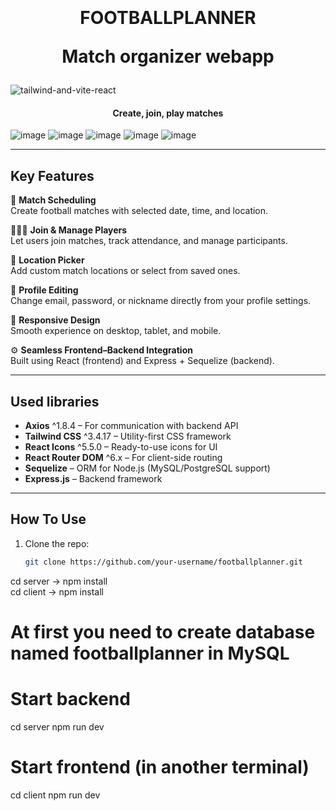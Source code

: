 <h1 align="center">
  <br>
  <br>          
  FOOTBALLPLANNER
  <br>
  
  <strong>Match organizer webapp</strong>
</h1>

![tailwind-and-vite-react](https://github.com/user-attachments/assets/b6d1a084-586a-409e-9554-39c77b7138de)

<h4 align="center">Create, join, play matches</h4>

![image](https://github.com/user-attachments/assets/c6d30b5c-1182-4458-babe-8187af6a3f02)
![image](https://github.com/user-attachments/assets/097776b2-b92f-48a9-8a24-b8a58d794d02)
![image](https://github.com/user-attachments/assets/51fe0403-6b79-4ac7-bfc1-8eff9f51a5b3)
![image](https://github.com/user-attachments/assets/5c2cf221-7c6d-406b-97a0-0fe3ec11c9fa)
![image](https://github.com/user-attachments/assets/1346c6b7-9be6-493a-a1b2-95e94581e230)


---

## Key Features

📅 **Match Scheduling**  
Create football matches with selected date, time, and location.

🧑‍🤝‍🧑 **Join & Manage Players**  
Let users join matches, track attendance, and manage participants.

📍 **Location Picker**  
Add custom match locations or select from saved ones.

📝 **Profile Editing**  
Change email, password, or nickname directly from your profile settings.

📱 **Responsive Design**  
Smooth experience on desktop, tablet, and mobile.

⚙️ **Seamless Frontend–Backend Integration**  
Built using React (frontend) and Express + Sequelize (backend).

---

## Used libraries

- **Axios** ^1.8.4 – For communication with backend API  
- **Tailwind CSS** ^3.4.17 – Utility-first CSS framework  
- **React Icons** ^5.5.0 – Ready-to-use icons for UI  
- **React Router DOM** ^6.x – For client-side routing  
- **Sequelize** – ORM for Node.js (MySQL/PostgreSQL support)  
- **Express.js** – Backend framework  

---

## How To Use

1. Clone the repo:
   ```bash
   git clone https://github.com/your-username/footballplanner.git
cd server -> npm install
<br/>
cd client -> npm install

# At first you need to create database named footballplanner in MySQL

# Start backend
cd server
npm run dev

# Start frontend (in another terminal)
cd client
npm run dev


